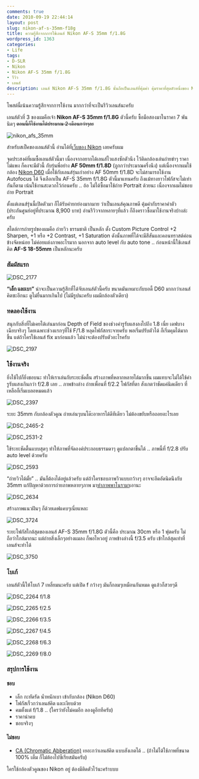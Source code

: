 ```yaml
---
comments: true
date: 2010-09-19 22:44:14
layout: post
slug: nikon-af-s-35mm-f18g
title: ความรู้สึกจากการใช้เลนส์ Nikon AF-S 35mm f/1.8G
wordpress_id: 1363
categories:
- Life
tags:
- D-SLR
- Nikon
- Nikon AF-S 35mm f/1.8G
- รีวิว
- เลนส์
description: เลนส์ Nikon AF-S 35mm f/1.8G นั้นถือเป็นเลนส์ที่คุ้มค่า คุ้มราคาที่สุดตัวหนึ่งของ Nikon เลยก็ว่าได้ แนะนำให้มีกันทุกคนสำหรับกล้อง DX Format ครับ
---
```


โพสต์นี้เน้นความรู้สึกจากการใช้งาน มากกว่าที่จะเป็นรีวิวเลนส์นะครับ

เลนส์ตัวที่ 3 ของผมคือเจ้า **Nikon AF-S 35mm f/1.8G** ตัวนี้ครับ ซื้อมือสองมาในราคา 7 พันนิดๆ <del>ตอนนี้ก็ใช้งานได้ประมาณ 2 เดือนกว่าๆละ</del>

![nikon_afs_35mm](http://files.armno.in.th/uploads/2010/09/nikon_afs_35mm_thumb.jpg)

สำหรับสเป็คของเลนส์ตัวนี้ อ่านได้ที่[เว็บของ Nikon](http://imaging.nikon.com/products/imaging/lineup/lens/singlefocal/normal/af-s_dx_35mmf_18g/index.htm) เลยครับผม

จุดประสงค์ที่ผมซื้อเลนส์ตัวนี้มา เนื่องจากอยากได้เลนส์ไวแสงซักตัวนึง ไว้ติดกล้องเล่นถ่ายขำๆ ราคาไม่แพง ก็คงจะมีตัวนี้ กับรุ่นพี่อย่าง **AF 50mm f/1.8D** (ถูกกว่าประมาณครึ่งนึง) แต่เนื่องจากผมใช้กล้อง [Nikon D60](http://armno.in.th/content/nikon-d60) เมื่อใช้กับเลนส์รุ่นเก่าอย่าง AF 50mm f/1.8D จะไม่สามารถใช้งาน Autofocus ได้ จึงเลือกเป็น AF-S 35mm f/1.8G ตัวนี้มาแทนครับ ถึงแม้ทางยาวโฟกัสจะไม่เท่ากันก็ตาม เน้นใช้งานสะดวกไว้ก่อนครับ .. อ้อ ไม่ได้ซื้อมาใช้ถ่าย Portrait ด้วยนะ เนื่องจากผมไม่ชอบถ่าย Portrait

ตั้งแต่เลนส์รุ่นนี้เปิดตัวมา ก็ได้รับคำยกย่องมากมาย ว่าเป็นเลนส์คุณภาพดี คุ้มค่ากับราคาค่าตัว (ประกันศูนย์อยู่ที่ประมาณ 8,900 บาท) อ่านรีวิวจากหลายๆที่แล้ว ก็ถึงคราวซื้อมาใช้งานจริงบ้างล่ะครับ

สไตล์การถ่ายรูปของผมคือ ถ่ายวิว ธรรมชาติ เป็นหลัก ตั้ง Custom Picture Control +2 Sharpen, +1 หรือ +2 Contrast, +1 Saturation ดังนั้นภาพที่ได้จะมีสีสันและคอนทราสต์ค่อนข้างจัดหน่อย ไม่ค่อยแต่งภาพอะไรมาก นอกจาก auto level กับ auto tone .. ก่อนหน้านี้ใช้เลนส์คิต **AF-S 18-55mm** เป็นหลักนะครับ

### สัมผัสแรก

![DSC_2177](http://files.armno.in.th/uploads/2010/09/DSC_2177_thumb.jpg)

**“เล็ก และเบา”** น่าจะเป็นความรู้สึกที่ได้จับเลนส์ตัวนี้ครับ ขนาดมันเหมาะกับบอดี้ D60 มากกว่าเลนส์คิตซะอีกนะ ดูไม่ยื่นมากเกินไป (ไม่มีรูปนะครับ ผมมีกล้องตัวเดียว)

### ทดลองใช้งาน

สนุกกับสิ่งที่ไม่เคยได้เล่นมาก่อน Depth of Field ของช่วงค่ารูรับแสงลงไปถึง 1.8 เนี่ย เดฟบางเฉียบจริงๆ โดยเฉพาะช่วงแรกๆที่ใช้ F/1.8 หลุดโฟกัสกระจายครับ พอเริ่มปรับตัวได้ ก็เริ่มคุมได้มากขึ้น แต่ถ้าใครใช้เลนส์ fix มาก่อนแล้ว ไม่น่าจะต้องปรับตัวอะไรครับ

![DSC_2197](http://files.armno.in.th/uploads/2010/09/DSC_2197_thumb.jpg)

### ใช้งานจริง

ยิ่งใช้ไปก็ยิ่งชอบนะ ทำให้เราเล่นกับระยะชัดตื้น สร้างภาพที่หลากหลายได้มากขึ้น ผมแทบจะไม่ได้ใช้ค่ารูรับแสงเกินกว่า f/2.8 เลย .. ภาพข้างล่าง ถ่ายเพื่อนที่ f/2.2 โฟกัสที่ตา สังเกตว่าชัดแค่นิดเดียว ที่เหลือก็เริ่มเบลอหมดแล้ว

![DSC_2397](http://files.armno.in.th/uploads/2010/09/DSC_2397_thumb.jpg)

ระยะ 35mm กับกล้องตัวคูณ ถ่ายเล่นๆบนโต๊ะอาหารได้ดีทีเดียว ไม่ต้องขยับหรือถอยอะไรเลย

![DSC_2465-2](http://files.armno.in.th/uploads/2010/09/DSC_24652_thumb.jpg)

![DSC_2531-2](http://files.armno.in.th/uploads/2010/09/DSC_25312_thumb.jpg)

ใช้ระยะชัดตื้นแบบสุดๆ ทำให้ภาพที่จัดองค์ประกอบธรรมดาๆ ดูแปลกตาขึ้นได้ .. ภาพนี้ที่ f/2.8 ปรับ auto level ด้วยครับ

![DSC_2593](http://files.armno.in.th/uploads/2010/09/DSC_2593_thumb.jpg)

“ถ่ายวิวได้มั้ย” .. มันก็ต้องได้อยู่แล้วครับ แต่ถ้าใครชอบภาพวิวแบบกว้างๆ อาจจะอึดอัดนิดนึงกับ 35mm แก้ปัญหาด้วยการถ่ายภาพหลายๆภาพ มา[ทำภาพพาโนรามา](http://armno.in.th/%E0%B8%97%E0%B8%B3%E0%B8%A0%E0%B8%B2%E0%B8%9E%E0%B8%9E%E0%B8%B2%E0%B9%82%E0%B8%99%E0%B8%A3%E0%B8%B2%E0%B8%A1%E0%B8%B2%E0%B8%87%E0%B9%88%E0%B8%B2%E0%B8%A2%E0%B9%86)เอานะ

![DSC_2634](http://files.armno.in.th/uploads/2010/09/DSC_2634_thumb.jpg)

สร้างภาพแนวฝันๆ ก็ด้วยเดฟแคบๆเนี่ยแหละ

![DSC_3724](http://files.armno.in.th/uploads/2010/09/DSC_3724_thumb.jpg)

ระยะโฟกัสใกล้สุดของเลนส์ AF-S 35mm f/1.8G ตัวนี้คือ ประมาณ 30cm หรือ 1 ฟุตครับ ไม่ถือว่าใกล้มากนะ แต่ถ่ายสิ่งเล็กๆอย่างแมลง ก็พอไหวอยู่ ภาพข้างล่างนี้ f/3.5 ครับ เข้าใกล้สุดเท่าที่เลนส์จะทำได้

![DSC_3750](http://files.armno.in.th/uploads/2010/09/DSC_3750_thumb.jpg)

### โบเก้

เลนส์ตัวนี้ให้โบเก้ 7 เหลี่ยมนะครับ แต่เปิด f กว้างๆ มันก็กลมๆเหมือนกันหมด ดูแล้วก็สวยๆดี

![DSC_2264](http://files.armno.in.th/uploads/2010/09/DSC_2264.jpg) f/1.8

![DSC_2265](http://files.armno.in.th/uploads/2010/09/DSC_2265.jpg) f/2.5

![DSC_2266](http://files.armno.in.th/uploads/2010/09/DSC_2266.jpg) f/3.5

![DSC_2267](http://files.armno.in.th/uploads/2010/09/DSC_2267.jpg) f/4.5

![DSC_2268](http://files.armno.in.th/uploads/2010/09/DSC_2268.jpg) f/6.3

![DSC_2269](http://files.armno.in.th/uploads/2010/09/DSC_2269.jpg) f/8.0


### สรุปการใช้งาน

#### ชอบ

* เล็ก กะทัดรัด น้ำหนักเบา เข้ากับกล้อง (Nikon D60)
* โฟกัสเร็วกว่าเลนส์คิต และเงียบด้วย
* คมตั้งแต่ f/1.8 .. (ใครว่ายังไม่คมอีก ลองดูอีกทีครับ)
* ราคาน่าคบ
* ชอบจริงๆ

#### ไม่ชอบ

* [CA (Chromatic Abberation)](http://en.wikipedia.org/wiki/Chromatic_aberration) เยอะกว่าเลนส์คิต แบบสังเกตได้ .. (ถ้าไม่ได้ใช้ภาพที่ขนาด 100% เต็ม ก็ไม่ต้องไปซีเรียสมันครับ)

ใครใช้กล้องตัวคูณของ Nikon อยู่ ต้องมีติดตัวไว้นะคร้าบบบ
